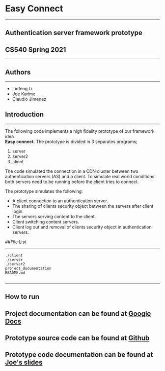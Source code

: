 
# Easy Connect
- - -
## Authentication server framework prototype 
## CS540 Spring 2021
- - -
## Authors
- - -
- Linfeng Li
- Joe Karime
- Claudio Jimenez

## Introduction
- - -
The following code implements a high fidelity prototype of our
framework idea  
**Easy connect.** The prototype is divided in 3 separates 
programs;
1. server 
2. server2 
3. client

The code simulated the connection in a CDN cluster between two 
authentication servers (AS) and a client. To simulate real world 
conditions both servers need to be running before the client tries to
connect.

The prototype simulates the following:
- A client connection to an authentication server.
- The sharing of clients security object between the servers after
  client login.
- The servers serving content to the client.
- Client switching content servers.
- Client log out and removal of clients security object in 
  authentication servers.
  


##File List
- - -
```
./client
./server
./server2
project_documentation 
README.md
 
```

- - -
## How to run


## Project documentation can be found at [Google Docs](https://docs.google.com/document/d/1WNN0oufbqCAFiISOD6adxGTJDJFcAy25TC9lBR0bhPI/edit?usp=sharing)
## Prototype source code can be found at [Github](https://github.com/baobaollf/cs540_project.git)
## Prototype code documentation can be found at [Joe's slides](???)

